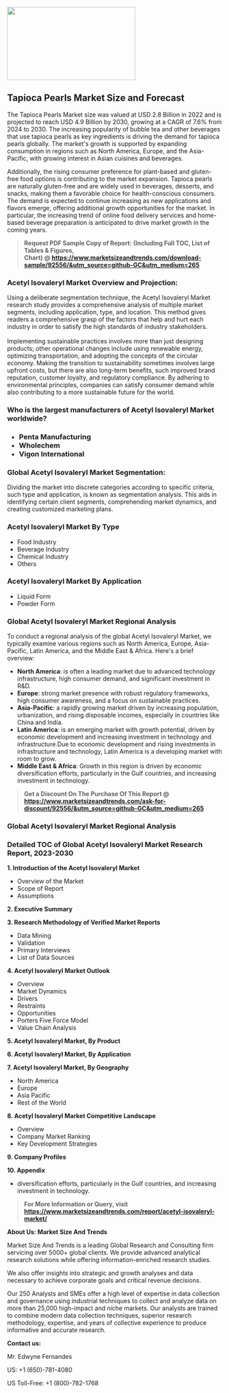 <p><img class="alignnone size-medium wp-image-20088" src="https://ffe5etoiles.com/wp-content/uploads/2024/12/MST1-300x171.png" alt="" width="300" height="171" /></p><h2>Tapioca Pearls Market Size and Forecast</h2><p>The Tapioca Pearls Market size was valued at USD 2.8 Billion in 2022 and is projected to reach USD 4.9 Billion by 2030, growing at a CAGR of 7.6% from 2024 to 2030. The increasing popularity of bubble tea and other beverages that use tapioca pearls as key ingredients is driving the demand for tapioca pearls globally. The market's growth is supported by expanding consumption in regions such as North America, Europe, and the Asia-Pacific, with growing interest in Asian cuisines and beverages.</p><p>Additionally, the rising consumer preference for plant-based and gluten-free food options is contributing to the market expansion. Tapioca pearls are naturally gluten-free and are widely used in beverages, desserts, and snacks, making them a favorable choice for health-conscious consumers. The demand is expected to continue increasing as new applications and flavors emerge, offering additional growth opportunities for the market. In particular, the increasing trend of online food delivery services and home-based beverage preparation is anticipated to drive market growth in the coming years.</p></p><blockquote id="" class=""><strong>Request PDF Sample Copy of Report: (Including Full TOC, List of Tables &amp; Figures, Chart)&nbsp;@&nbsp;<strong><a href="https://www.marketsizeandtrends.com/download-sample/92556/&utm_source=github-GC&utm_medium=265" target="_blank">https://www.marketsizeandtrends.com/download-sample/92556/&utm_source=github-GC&utm_medium=265</a></strong></strong></blockquote><h3 id="" class="">Acetyl Isovaleryl Market&nbsp;Overview and Projection:</h3><p id="" class="">Using a deliberate segmentation technique, the Acetyl Isovaleryl Market research study provides a comprehensive analysis of multiple market segments, including application, type, and location. This method gives readers a comprehensive grasp of the factors that help and hurt each industry in order to satisfy the high standards of industry stakeholders. <br /> <br />Implementing sustainable practices involves more than just designing products; other operational changes include using renewable energy, optimizing transportation, and adopting the concepts of the circular economy. Making the transition to sustainability sometimes involves large upfront costs, but there are also long-term benefits, such improved brand reputation, customer loyalty, and regulatory compliance. By adhering to environmental principles, companies can satisfy consumer demand while also contributing to a more sustainable future for the world.</p><h3 id="" class="">Who is the largest manufacturers of&nbsp;Acetyl Isovaleryl Market worldwide?</h3><h3 class=""><p><ul><li>Penta Manufacturing </li><li> Wholechem </li><li> Vigon International</li></ul></p></h3><h3 id="" class="">Global&nbsp;Acetyl Isovaleryl Market Segmentation:</h3><p id="" class="">Dividing the market into discrete categories according to specific criteria, such type and application, is known as segmentation analysis. This aids in identifying certain client segments, comprehending market dynamics, and creating customized marketing plans.</p><h3 id="" class="">Acetyl Isovaleryl Market&nbsp;By Type</h3><p><p><ul><li>Food Industry</li><li> Beverage Industry</li><li> Chemical Industry</li><li> Others</p></li></ul></p></p><h3 id="" class="">Acetyl Isovaleryl Market&nbsp;By Application</h3><p class=""><p><ul><li>Liquid Form</li><li> Powder Form</li></ul></p></p><h3 id="" class="">Global Acetyl Isovaleryl Market Regional Analysis</h3><p id="" class="">To conduct a regional analysis of the global Acetyl Isovaleryl Market, we typically examine various regions such as North America, Europe, Asia-Pacific, Latin America, and the Middle East &amp; Africa. Here's a brief overview:</p><ul><li><strong>North America</strong>: is often a leading market due to advanced technology infrastructure, high consumer demand, and significant investment in R&amp;D.</li><li><strong>Europe</strong>: strong market presence with robust regulatory frameworks, high consumer awareness, and a focus on sustainable practices.</li><li><strong>Asia-Pacific</strong>: a rapidly growing market driven by increasing population, urbanization, and rising disposable incomes, especially in countries like China and India.</li><li><strong>Latin America</strong>: is an emerging market with growth potential, driven by economic development and increasing investment in technology and infrastructure.Due to economic development and rising investments in infrastructure and technology, Latin America is a developing market with room to grow.</li><li><strong>Middle East &amp; Africa</strong>: Growth in this region is driven by economic diversification efforts, particularly in the Gulf countries, and increasing investment in technology.</li></ul><blockquote id="" class=""><strong>Get a Discount On The Purchase Of This Report @ <strong><a href="https://www.marketsizeandtrends.com/ask-for-discount/92556/&utm_source=github-GC&utm_medium=265" target="_blank">https://www.marketsizeandtrends.com/ask-for-discount/92556/&utm_source=github-GC&utm_medium=265</a></strong></strong></blockquote><h3 id="" class="">Global Acetyl Isovaleryl Market Regional Analysis</h3><h3 id="" class="">Detailed TOC of Global Acetyl Isovaleryl Market Research Report, 2023-2030</h3><p id="" class=""><strong>1. Introduction of the Acetyl Isovaleryl Market</strong></p><ul><li>Overview of the Market</li><li>Scope of Report</li><li>Assumptions</li></ul><p id="" class=""><strong>2. Executive Summary</strong></p><p id="" class=""><strong>3. Research Methodology of Verified Market Reports</strong></p><ul><li>Data Mining</li><li>Validation</li><li>Primary Interviews</li><li>List of Data Sources</li></ul><p id="" class=""><strong>4. Acetyl Isovaleryl Market Outlook</strong></p><ul><li>Overview</li><li>Market Dynamics</li><li>Drivers</li><li>Restraints</li><li>Opportunities</li><li>Porters Five Force Model</li><li>Value Chain Analysis</li></ul><p id="" class=""><strong>5. Acetyl Isovaleryl Market, By Product</strong></p><p id="" class=""><strong>6. Acetyl Isovaleryl Market, By Application</strong></p><p id="" class=""><strong>7. Acetyl Isovaleryl Market, By Geography</strong></p><ul><li>North America</li><li>Europe</li><li>Asia Pacific</li><li>Rest of the World</li></ul><p id="" class=""><strong>8. Acetyl Isovaleryl Market Competitive Landscape</strong></p><ul><li>Overview</li><li>Company Market Ranking</li><li>Key Development Strategies</li></ul><p id="" class=""><strong>9. Company Profiles</strong></p><p id="" class=""><strong>10. Appendix</strong></p><ul><li>diversification efforts, particularly in the Gulf countries, and increasing investment in technology.</li></ul><blockquote id="" class=""><strong>For More Information or Query, visit <strong><strong><a href="https://www.marketsizeandtrends.com/report/acetyl-isovaleryl-market/" target="_blank">https://www.marketsizeandtrends.com/report/acetyl-isovaleryl-market/</a></strong></strong></strong></blockquote><p id="" class=""><strong>About Us: Market Size And Trends</strong></p><p id="" class="">Market Size And Trends is a leading Global Research and Consulting firm servicing over 5000+ global clients. We provide advanced analytical research solutions while offering information-enriched research studies.</p><p id="" class="">We also offer insights into strategic and growth analyses and data necessary to achieve corporate goals and critical revenue decisions.</p><p id="" class="">Our 250 Analysts and SMEs offer a high level of expertise in data collection and governance using industrial techniques to collect and analyze data on more than 25,000 high-impact and niche markets. Our analysts are trained to combine modern data collection techniques, superior research methodology, expertise, and years of collective experience to produce informative and accurate research.</p><p id="" class=""><strong>Contact us:</strong></p><p id="" class="">Mr. Edwyne Fernandes</p><p id="" class="">US: +1 (650)-781-4080</p><p id="" class="">US Toll-Free: +1 (800)-782-1768</p>
